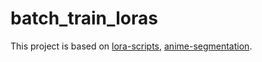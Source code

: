 # batch_train_loras
This project is based on [lora-scripts](https://github.com/Akegarasu/lora-scripts), [anime-segmentation](https://github.com/SkyTNT/anime-segmentation).
